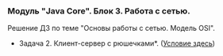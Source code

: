 ﻿### Модуль "Java Core". Блок 3. Работа с сетью.
Решение ДЗ по теме "Основы работы с сетью. Модель OSI".

* Задача 2. Клиент-сервер с рюшечками*. ([Условие здесь](https://github.com/netology-code/jd-homeworks/blob/master/network/task2/README.md))



